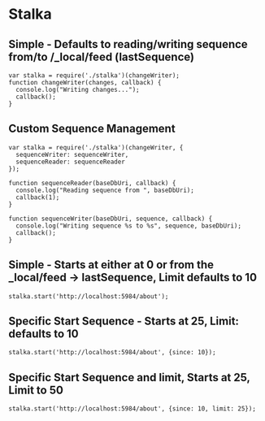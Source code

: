 Stalka
======

## Simple - Defaults to reading/writing sequence from/to <baseDbUri>/_local/feed (lastSequence)
	var stalka = require('./stalka')(changeWriter);
	function changeWriter(changes, callback) {
	  console.log("Writing changes...");
	  callback();
	}

## Custom Sequence Management
	var stalka = require('./stalka')(changeWriter, {
	  sequenceWriter: sequenceWriter,
	  sequenceReader: sequenceReader
	});

	function sequenceReader(baseDbUri, callback) {
	  console.log("Reading sequence from ", baseDbUri);
	  callback(1);
	}

	function sequenceWriter(baseDbUri, sequence, callback) {
	  console.log("Writing sequence %s to %s", sequence, baseDbUri);
	  callback();
	}

## Simple - Starts at either at 0 or from the _local/feed -> lastSequence, Limit defaults to 10
	stalka.start('http://localhost:5984/about');

## Specific Start Sequence - Starts at 25, Limit: defaults to 10
	stalka.start('http://localhost:5984/about', {since: 10});

## Specific Start Sequence and limit, Starts at 25, Limit to 50
	stalka.start('http://localhost:5984/about', {since: 10, limit: 25});